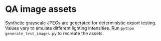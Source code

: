 # QA image assets

Synthetic grayscale JPEGs are generated for deterministic export testing.
Values vary to emulate different lighting intensities.
Run `python generate_test_images.py` to recreate the assets.